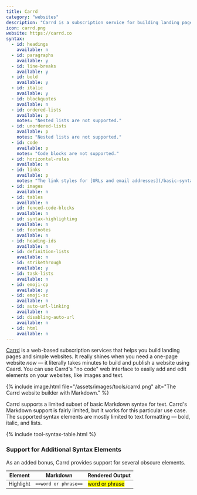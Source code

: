 ```yaml
---
title: Carrd
category: "websites"
description: "Carrd is a subscription service for building landing pages and simple websites."
icon: carrd.png
website: https://carrd.co
syntax:
  - id: headings
    available: n
  - id: paragraphs
    available: y
  - id: line-breaks
    available: y
  - id: bold
    available: y
  - id: italic
    available: y
  - id: blockquotes
    available: n
  - id: ordered-lists
    available: p
    notes: "Nested lists are not supported."
  - id: unordered-lists
    available: p
    notes: "Nested lists are not supported."
  - id: code
    available: p
    notes: "Code blocks are not supported."
  - id: horizontal-rules
    available: n
  - id: links
    available: p
    notes: "The link styles for [URLs and email addresses](/basic-syntax#urls-and-email-addresses) and [reference-style links](/basic-syntax#reference-style-links) are not supported."
  - id: images
    available: n
  - id: tables
    available: n
  - id: fenced-code-blocks
    available: n
  - id: syntax-highlighting
    available: n
  - id: footnotes
    available: n
  - id: heading-ids
    available: n
  - id: definition-lists
    available: n
  - id: strikethrough
    available: y
  - id: task-lists
    available: n
  - id: emoji-cp
    available: y
  - id: emoji-sc
    available: n
  - id: auto-url-linking
    available: n
  - id: disabling-auto-url
    available: n
  - id: html
    available: n
---
```


[Carrd](https://carrd.co) is a web-based subscription services that helps you build landing pages and simple websites. It really shines when you need a one-page website *now* — it literally takes minutes to build and publish a website using Caard. You can use Carrd's "no code" web interface to easily add and edit elements on your websites, like images and text. 

{% include image.html file="/assets/images/tools/carrd.png" alt="The Carrd website builder with Markdown." %}

Carrd supports a limited subset of basic Markdown syntax for text. Carrd's Markdown support is fairly limited, but it works for this particular use case. The supported syntax elements are mostly limited to text formatting — bold, italic, and lists. 

{% include tool-syntax-table.html %}

### Support for Additional Syntax Elements

As an added bonus, Carrd provides support for several obscure elements.

<table class="table table-bordered" style="font-size: 14px">
  <thead class="thead-light">
    <tr>
      <th>Element</th>
      <th>Markdown</th>
      <th>Rendered Output</th>
    </tr>
  </thead>
  <tbody>
    <tr>
      <td>Highlight</td>
      <td><code>==word or phrase==</code></td>
      <td><mark>word or phrase</mark></td>
    </tr>
  </tbody>
</table>
